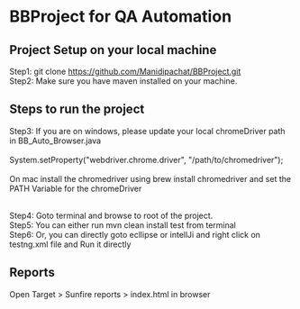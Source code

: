 # BBProject for QA Automation

## Project Setup on your local machine

Step1: git clone https://github.com/Manidipachat/BBProject.git <br />
Step2: Make sure you have maven installed on your machine. <br />



## Steps to run the project
Step3: If you are on windows, please update your local chromeDriver path in BB_Auto_Browser.java </br></br>
       System.setProperty("webdriver.chrome.driver", "/path/to/chromedriver");
       </br></br>
       On mac install the chromedriver using brew install chromedriver and set the PATH Variable for the chromeDriver </br></br>
       
    
    
Step4: Goto terminal and browse to root of the project. <br />
Step5: You can either run mvn clean install test from terminal <br />
Step6: Or, you can directly goto ecllipse or intellJi and right click on testng.xml file and Run it directly <br />

## Reports
Open Target > Sunfire reports > index.html in browser

